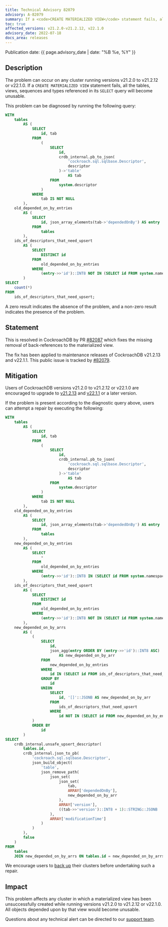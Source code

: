 ```yaml
---
title: Technical Advisory 82079
advisory: A-82079
summary: If a <code>CREATE MATERIALIZED VIEW</code> statement fails, all objects referenced in its <code>SELECT</code> query will be unusable.
toc: true
affected_versions: v21.2.0-v21.2.12, v22.1.0
advisory_date: 2022-07-18
docs_area: releases
---
```


Publication date: {{ page.advisory_date | date: "%B %e, %Y" }}

## Description

The problem can occur on any cluster running versions v21.2.0 to v21.2.12 or v22.1.0. If a `CREATE MATERIALIZED VIEW` statement fails, all the tables, views, sequences and types referenced in its `SELECT` query will become unusable.

This problem can be diagnosed by running the following query:

~~~ sql
WITH
	tables
		AS (
			SELECT
				id, tab
			FROM
				(
					SELECT
						id,
						crdb_internal.pb_to_json(
							'cockroach.sql.sqlbase.Descriptor',
							descriptor
						)->'table'
							AS tab
					FROM
						system.descriptor
				)
			WHERE
				tab IS NOT NULL
		),
	old_depended_on_by_entries
		AS (
			SELECT
				id, json_array_elements(tab->'dependedOnBy') AS entry
			FROM
				tables
		),
	ids_of_descriptors_that_need_upsert
		AS (
			SELECT
				DISTINCT id
			FROM
				old_depended_on_by_entries
			WHERE
				(entry->>'id')::INT8 NOT IN (SELECT id FROM system.namespace)
		)
SELECT
	count(*)
FROM
	ids_of_descriptors_that_need_upsert;
~~~

A zero result indicates the absence of the problem, and a non-zero result indicates the presence of the problem.

## Statement

This is resolved in CockroachDB by PR [#82087](https://github.com/cockroachdb/cockroach/pull/82087) which fixes the missing removal of back-references to the materialized view.

The fix has been applied to maintenance releases of CockroachDB v21.2.13 and v22.1.1. This public issue is tracked by [#82079](https://github.com/cockroachdb/cockroach/pull/82079).

## Mitigation

Users of CockroachDB versions v21.2.0 to v21.2.12 or v22.1.0 are encouraged to upgrade to [v21.2.13](../releases/v21.2.html#v21-2-13) and [v22.1.1](../releases/v22.1.html#v22-1-1) or a later version.

If the problem is present according to the diagnostic query above, users can attempt a repair by executing the following:

~~~ sql
WITH
	tables
		AS (
			SELECT
				id, tab
			FROM
				(
					SELECT
						id,
						crdb_internal.pb_to_json(
							'cockroach.sql.sqlbase.Descriptor',
							descriptor
						)->'table'
							AS tab
					FROM
						system.descriptor
				)
			WHERE
				tab IS NOT NULL
		),
	old_depended_on_by_entries
		AS (
			SELECT
				id, json_array_elements(tab->'dependedOnBy') AS entry
			FROM
				tables
		),
	new_depended_on_by_entries
		AS (
			SELECT
				*
			FROM
				old_depended_on_by_entries
			WHERE
				(entry->>'id')::INT8 IN (SELECT id FROM system.namespace)
		),
	ids_of_descriptors_that_need_upsert
		AS (
			SELECT
				DISTINCT id
			FROM
				old_depended_on_by_entries
			WHERE
				(entry->>'id')::INT8 NOT IN (SELECT id FROM system.namespace)
		),
	new_depended_on_by_arrs
		AS (
			(
				SELECT
					id,
					json_agg(entry ORDER BY (entry->>'id')::INT8 ASC)
						AS new_depended_on_by_arr
				FROM
					new_depended_on_by_entries
				WHERE
					id IN (SELECT id FROM ids_of_descriptors_that_need_upsert)
				GROUP BY
					id
				UNION
					SELECT
						id, '[]'::JSONB AS new_depended_on_by_arr
					FROM
						ids_of_descriptors_that_need_upsert
					WHERE
						id NOT IN (SELECT id FROM new_depended_on_by_entries)
			)
			ORDER BY
				id
		)
SELECT
	crdb_internal.unsafe_upsert_descriptor(
		tables.id,
		crdb_internal.json_to_pb(
			'cockroach.sql.sqlbase.Descriptor',
			json_build_object(
				'table',
				json_remove_path(
					json_set(
						json_set(
							tab,
							ARRAY['dependedOnBy'],
							new_depended_on_by_arr
						),
						ARRAY['version'],
						((tab->>'version')::INT8 + 1)::STRING::JSONB
					),
					ARRAY['modificationTime']
				)
			)
		),
		false
	)
FROM
	tables
	JOIN new_depended_on_by_arrs ON tables.id = new_depended_on_by_arrs.id;
~~~

We encourage users to [back up](../{{site.versions["stable"]}}/backup-and-restore-overview.html) their clusters before undertaking such a repair.

## Impact

This problem affects any cluster in which a materialized view has been unsuccessfully created while running versions v21.2.0 to v21.2.12 or v22.1.0. All objects depended upon by that view would become unusable.

Questions about any technical alert can be directed to our [support team](https://support.cockroachlabs.com/).